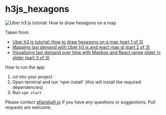 # h3js_hexagons

![Uber h3 js tutorial: How to draw hexagons on a map](https://blog.afi.io/content/images/size/w1600/2023/07/Screen-Shot-2023-07-06-at-1.32.03-AM.png "Uber h3 js tutorial: How to draw hexagons on a map")

Taken from: 
- [Uber h3 js tutorial: How to draw hexagons on a map (part 1 of 3)](https://www.afi.io/blog/uber-h3-js-tutorial-how-to-draw-hexagons-on-a-map/)
- [Mapping taxi demand with Uber h3 js and react map gl (part 2 of 3)](https://blog.afi.io/blog/mapping-taxi-demand-with-uber-h3-js-and-react-map-gl/)
- [Visualizing taxi demand over time with Mapbox and React range slider rc slider (part 3 of 3)](https://afi.io/blog/visualizing-taxi-demand-over-time-with-mapbox-and-react-slider-rc-slider/)
  
 How to run the app:
 1. cd into your project
 2. Open terminal and run 'npm install' (this will install the required dependencies)
 3. Run `npm start`

Please contact afian@afi.io if you have any questions or suggestions. Pull requests are welcome.

